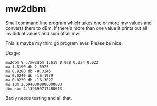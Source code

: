 # mw2dbm

Small command line program which takes one or more mw values and converts
them to dBm.  If there's more than one value it prints out all invididual
values and sum of all mw.

This is maybe my third go program ever.  Please be nice.

Usage:


```
mw2dbm % ./mw2dbm 1.619 0.928 0.024 0.023
mw 1.6190 db 2.0925
mw 0.9280 db -0.3245
mw 0.0240 db -16.1979
mw 0.0230 db -16.3827
mw sum 2.5940000000000003
dbm sum 4.139699717480613
```

Badly needs testing and all that.

